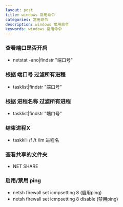 ```yaml
---
layout: post
title: windows 常用命令
categories: 常用命令
description: windows 常用命令
keywords: windows 常用命令
---
```


### 查看端口是否开启
- netstat -ano|findstr "端口号"

### 根据 端口号 过滤所有进程
- tasklist|findstr "端口号"

### 根据 进程名称 过滤所有进程
- tasklist|findstr "端口号"

### 结束进程X
- taskkill /f /t /im 进程名

### 查看共享的文件夹
- NET SHARE

### 启用/禁用 ping
- netsh firewall set icmpsetting 8         (启用ping)
- netsh firewall set icmpsetting 8 disable (禁用ping)
